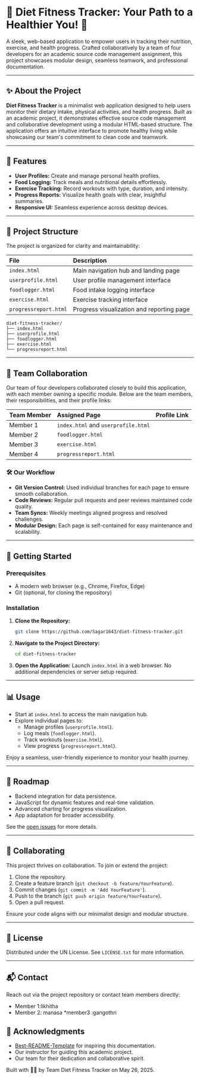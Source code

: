 # 🥗 Diet Fitness Tracker: Your Path to a Healthier You\! 💪

A sleek, web-based application to empower users in tracking their nutrition, exercise, and health progress. Crafted collaboratively by a team of four developers for an academic source code management assignment, this project showcases modular design, seamless teamwork, and professional documentation.

-----

## ✨ About the Project

**Diet Fitness Tracker** is a minimalist web application designed to help users monitor their dietary intake, physical activities, and health progress. Built as an academic project, it demonstrates effective source code management and collaborative development using a modular HTML-based structure. The application offers an intuitive interface to promote healthy living while showcasing our team's commitment to clean code and teamwork.

-----

## 🌟 Features

  * **User Profiles:** Create and manage personal health profiles.
  * **Food Logging:** Track meals and nutritional details effortlessly.
  * **Exercise Tracking:** Record workouts with type, duration, and intensity.
  * **Progress Reports:** Visualize health goals with clear, insightful summaries.
  * **Responsive UI:** Seamless experience across desktop devices.

-----

## 📂 Project Structure

The project is organized for clarity and maintainability:

| File              | Description                           |
| :---------------- | :------------------------------------ |
| `index.html`      | Main navigation hub and landing page  |
| `userprofile.html`| User profile management interface     |
| `foodlogger.html` | Food intake logging interface         |
| `exercise.html`   | Exercise tracking interface           |
| `progressreport.html`| Progress visualization and reporting page |

```
diet-fitness-tracker/
├── index.html
├── userprofile.html
├── foodlogger.html
├── exercise.html
└── progressreport.html
```

-----

## 👥 Team Collaboration

Our team of four developers collaborated closely to build this application, with each member owning a specific module. Below are the team members, their responsibilities, and their profile links:

| Team Member | Assigned Page              | Profile Link                        |
| :---------- | :------------------------- | :---------------------------------- |
| Member 1    | `index.html` and `userprofile.html` 
| Member 2    | `foodlogger.html`          
| Member 3    | `exercise.html`            
| Member 4    | `progressreport.html`      

### 🛠️ Our Workflow

  * **Git Version Control:** Used individual branches for each page to ensure smooth collaboration.
  * **Code Reviews:** Regular pull requests and peer reviews maintained code quality.
  * **Team Syncs:** Weekly meetings aligned progress and resolved challenges.
  * **Modular Design:** Each page is self-contained for easy maintenance and scalability.

-----

## 🚀 Getting Started

### Prerequisites

  * A modern web browser (e.g., Chrome, Firefox, Edge)
  * Git (optional, for cloning the repository)

### Installation

1.  **Clone the Repository:**
    ```bash
    git clone https://github.com/Sagar1643/diet-fitness-tracker.git
    ```
2.  **Navigate to the Project Directory:**
    ```bash
    cd diet-fitness-tracker
    ```
3.  **Open the Application:**
    Launch `index.html` in a web browser. No additional dependencies or server setup required.

-----

## 📊 Usage

  * Start at `index.html` to access the main navigation hub.
  * Explore individual pages to:
      * Manage profiles (`userprofile.html`).
      * Log meals (`foodlogger.html`).
      * Track workouts (`exercise.html`).
      * View progress (`progressreport.html`).

Enjoy a seamless, user-friendly experience to monitor your health journey.

-----

## 🔮 Roadmap

  * Backend integration for data persistence.
  * JavaScript for dynamic features and real-time validation.
  * Advanced charting for progress visualization.
  * App adaptation for broader accessibility.

See the [open issues](https://www.google.com/search?q=link-to-open-issues-if-any) for more details.

-----

## 🤝 Collaborating

This project thrives on collaboration. To join or extend the project:

1.  Clone the repository.
2.  Create a feature branch (`git checkout -b feature/YourFeature`).
3.  Commit changes (`git commit -m 'Add YourFeature'`).
4.  Push to the branch (`git push origin feature/YourFeature`).
5.  Open a pull request.

Ensure your code aligns with our minimalist design and modular structure.

-----

## 📜 License

Distributed under the UN License. See `LICENSE.txt` for more information.

-----

## 📬 Contact

Reach out via the project repository or contact team members directly:

  * Member 1:likhitha 
  * Member 2: manasa
*member3 :gangothri
## 🙌 Acknowledgments

  * [Best-README-Template](https://github.com/othneildrew/Best-README-Template) for inspiring this documentation.
  * Our instructor for guiding this academic project.
  * Our team for their dedication and collaborative spirit.

Built with 🥗💪 by Team Diet Fitness Tracker on May 26, 2025.
